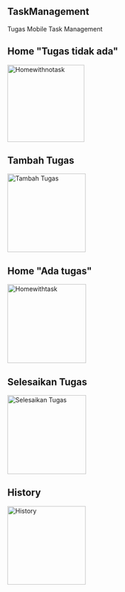 ## TaskManagement
Tugas Mobile Task Management

## Home "Tugas tidak ada"
<img width="173" alt="Homewithnotask" src="https://user-images.githubusercontent.com/113079205/207583430-d76c38a4-22d2-489d-90a3-d1f15ee13f75.png">

## Tambah Tugas
<img width="176" alt="Tambah Tugas" src="https://user-images.githubusercontent.com/113079205/207583478-e66210ed-56d6-4184-9f4c-73069f57e65c.png">

## Home "Ada tugas"
<img width="177" alt="Homewithtask" src="https://user-images.githubusercontent.com/113079205/207583592-75ac1a34-bcc6-4019-8170-7f83c106ec92.png">

## Selesaikan Tugas
<img width="177" alt="Selesaikan Tugas" src="https://user-images.githubusercontent.com/113079205/207583649-7ebc792b-f5e3-42b2-bcdc-607372657550.png">

## History
<img width="176" alt="History" src="https://user-images.githubusercontent.com/113079205/207583683-e051cbaa-6b09-4f01-ae1b-9d21127484c5.png">

